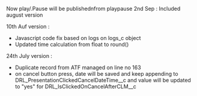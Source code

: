 Now play/.Pause will be publishednfrom playpause
2nd Sep : Included august version


10th Auf version :
- Javascript code fix based on logs on logs_c object
- Updated time calculation from float to round()


24th July version :
- Duplicate record from ATF managed on line no 163
- on cancel button press, date will be saved and keep appending to DRL_PresentationClickedCancelDateTime__c and value will be updated to "yes" for DRL_IsClickedOnCancelAfterCLM__c

